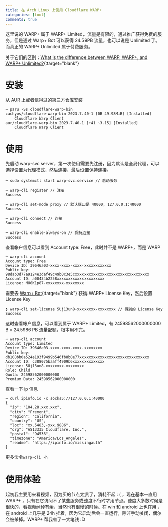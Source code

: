 ```yaml
---
title: 在 Arch Linux 上使用 Cloudflare WARP+
categories: [tool]
comments: true
---
```


这里说的 WARP+ 属于 WARP+ Limited，流量是有限的，通过推广获得免费的服务，但是通过 Warp+ Bot 可以获得 24.59PB 流量，也可以说是 Unlimited 了。而真正的 WARP+ Unlimited 属于付费服务。

关于它们的区别：[What is the difference between WARP, WARP+, and WARP+ Unlimited?](https://support.cloudflarewarp.com/hc/en-us/articles/360025731113-What-is-the-difference-between-WARP-WARP-and-WARP-Unlimited-){:target="blank"}

# 安装

从 AUR 上或者信得过的第三方仓库安装         

```
➜ paru -Ss cloudflare-warp-bin
cachyos/cloudflare-warp-bin 2023.7.40-1 [0B 49.98MiB] [Installed]
    Cloudflare Warp Client
aur/cloudflare-warp-bin 2023.7.40-1 [+41 ~3.15] [Installed]
    Cloudflare Warp Client
```

# 使用

先启动 warp-svc server，第一次使用需要先注册，因为默认是全局代理，可以选择设置为代理模式，然后连接，最后设置保持连接。

```
➜ sudo systemctl start warp-svc.service // 启动服务

➜ warp-cli register // 注册
Success

➜ warp-cli set-mode proxy // 默认端口是 40000, 127.0.0.1:40000
Success

➜ warp-cli connect // 连接
Success

➜ warp-cli enable-always-on // 保持连接
Success
```

查看帐户信息可以看到 Account type: Free，此时并不是 WARP+，而是 WARP

```
➜ warp-cli account 
Account type: Free
Device ID: 39646a03-xxxx-xxxx-xxxx-xxxxxxxxxxxx
Public key: 98dab3d77a9124e3daf49c49b0c3e5cxxxxxxxxxxxxxxxxxxxxxxxxxxxxxxxxx
Account ID: a00434b2258xxxxxxxxxxxxxxxxxxxxx
License: MU0K1p87-xxxxxxxx-xxxxxxxx
```

需要去 [Warp+ Bot](https://t.me/generatewarpplusbot){:target="blank"} 获得 WARP+ License Key，然后设置 License Key

```
❯ warp-cli set-license 5Uj13un8-xxxxxxxx-xxxxxxxx // 得到的 License Key
Success
```

这时查看帐户信息，可以看到属于 WARP+ Limited，有 24598562000000000 B = 24.5986 PB 流量配额，根本用不完。

```
➜ warp-cli account                               
Account type: Limited
Device ID: 39646a03-xxxx-xxxx-xxxx-xxxxxxxx
Public key: db108bb0a524e193f9499b546fb8b0e77xxxxxxxxxxxxxxxxxxxxxxxxxxxxxxx
Account ID: c388075baaff4909b6xxxxxxxxxxxxxx
License: 5Uj13un8-xxxxxxxx-xxxxxxxx
Role: Child
Quota: 24598562000000000
Premium Data: 24598562000000000
```

查看一下 ip 信息

```
➜ curl ipinfo.io -x socks5://127.0.0.1:40000
{
  "ip": "104.28.xxx.xxx",
  "city": "Fremont",
  "region": "California",
  "country": "US",
  "loc": "xx.5483,-xxx.9886",
  "org": "AS13335 Cloudflare, Inc.",
  "postal": "94536",
  "timezone": "America/Los_Angeles",
  "readme": "https://ipinfo.io/missingauth"
}
```

更多命令`warp-cli -h`

# 使用体验

起初我主要用来看视频，因为买的节点太贵了，消耗不起 : ( ，现在基本一直用 WARP+ ，只有在它访问不了某些服务或速度不行时才用节点。速度大多数时候是很快的，看视频绰绰有余，当然也有很慢的时候。在 win 和 android 上也在用 ，在 android 上几乎是 24h 挂着，因为它启动后会一直运行，除非手动关闭，偶尔会被杀掉。WARP+ 帮我省了一大笔钱 :D
